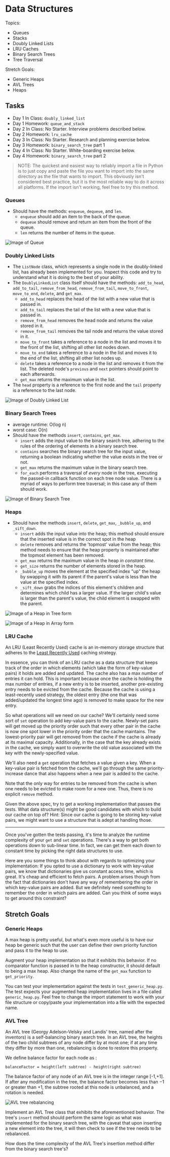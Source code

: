 # Data Structures

Topics:

- Queues
- Stacks
- Doubly Linked Lists
- LRU Caches
- Binary Search Trees
- Tree Traversal

Stretch Goals:

- Generic Heaps
- AVL Trees
- Heaps

## Tasks

- Day 1 In Class: `doubly_linked_list`
- Day 1 Homework: `queue_and_stack`
- Day 2 In Class: No Starter. Interview problems described below.
- Day 2 Homework: `lru_cache`
- Day 3 In Class: No Starter. Research and planning exercise below.
- Day 3 Homework: `binary_search_tree` part 1
- Day 4 In Class: No Starter. White-boarding exercise below.
- Day 4 Homework: `binary_search_tree` part 2

> NOTE: The quickest and easiest way to reliably import a file in Python is to just copy and paste the file you want to import into the same directory as the file that wants to import. This obviously isn't considered best practice, but it is the most reliable way to do it across all platforms. If the import isn't working, feel free to try this method.

### Queues

- Should have the methods: `enqueue`, `dequeue`, and `len`.
  - `enqueue` should add an item to the back of the queue.
  - `dequeue` should remove and return an item from the front of the queue.
  - `len` returns the number of items in the queue.

![Image of Queue](https://upload.wikimedia.org/wikipedia/commons/thumb/5/52/Data_Queue.svg/600px-Data_Queue.svg.png)

### Doubly Linked Lists

- The `ListNode` class, which represents a single node in the doubly-linked list, has already been implemented for you. Inspect this code and try to understand what it is doing to the best of your ability.
- The `DoublyLinkedList` class itself should have the methods: `add_to_head`, `add_to_tail`, `remove_from_head`, `remove_from_tail`, `move_to_front`, `move_to_end`, `delete`, and `get_max`.
  - `add_to_head` replaces the head of the list with a new value that is passed in.
  - `add_to_tail` replaces the tail of the list with a new value that is passed in.
  - `remove_from_head` removes the head node and returns the value stored in it.
  - `remove_from_tail` removes the tail node and returns the value stored in it.
  - `move_to_front` takes a reference to a node in the list and moves it to the front of the list, shifting all other list nodes down.
  - `move_to_end` takes a reference to a node in the list and moves it to the end of the list, shifting all other list nodes up.
  - `delete` takes a reference to a node in the list and removes it from the list. The deleted node's `previous` and `next` pointers should point to each afterwards.
  - `get_max` returns the maximum value in the list.
- The `head` property is a reference to the first node and the `tail` property is a reference to the last node.

![Image of Doubly Linked List](https://upload.wikimedia.org/wikipedia/commons/thumb/5/5e/Doubly-linked-list.svg/610px-Doubly-linked-list.svg.png)

### Binary Search Trees

- average runtime: O(log n)
- worst case: O(n)
- Should have the methods `insert`, `contains`, `get_max`.
  - `insert` adds the input value to the binary search tree, adhering to the rules of the ordering of elements in a binary search tree.
  - `contains` searches the binary search tree for the input value, returning a boolean indicating whether the value exists in the tree or not.
  - `get_max` returns the maximum value in the binary search tree.
  - `for_each` performs a traversal of _every_ node in the tree, executing the passed-in callback function on each tree node value. There is a myriad of ways to perform tree traversal; in this case any of them should work.

![Image of Binary Search Tree](https://upload.wikimedia.org/wikipedia/commons/thumb/d/da/Binary_search_tree.svg/300px-Binary_search_tree.svg.png)

### Heaps

- Should have the methods `insert`, `delete`, `get_max`, `_bubble_up`, and `_sift_down`.
  - `insert` adds the input value into the heap; this method should ensure that the inserted value is in the correct spot in the heap
  - `delete` removes and returns the 'topmost' value from the heap; this method needs to ensure that the heap property is maintained after the topmost element has been removed.
  - `get_max` returns the maximum value in the heap _in constant time_.
  - `get_size` returns the number of elements stored in the heap.
  - `_bubble_up` moves the element at the specified index "up" the heap by swapping it with its parent if the parent's value is less than the value at the specified index.
  - `_sift_down` grabs the indices of this element's children and determines which child has a larger value. If the larger child's value is larger than the parent's value, the child element is swapped with the parent.

![Image of a Heap in Tree form](https://upload.wikimedia.org/wikipedia/commons/thumb/3/38/Max-Heap.svg/501px-Max-Heap.svg.png)

![Image of a Heap in Array form](https://upload.wikimedia.org/wikipedia/commons/thumb/d/d2/Heap-as-array.svg/603px-Heap-as-array.svg.png)

### LRU Cache

An LRU (Least Recently Used) cache is an in-memory storage structure that adheres to the [Least Recently Used](<https://en.wikipedia.org/wiki/Cache_replacement_policies#Least_recently_used_(LRU)>) caching strategy.

In essence, you can think of an LRU cache as a data structure that keeps track of the order in which elements (which take the form of key-value pairs) it holds are added and updated. The cache also has a max number of entries it can hold. This is important because once the cache is holding the max number of entries, if a new entry is to be inserted, another pre-existing entry needs to be evicted from the cache. Because the cache is using a least-recently used strategy, the oldest entry (the one that was added/updated the longest time ago) is removed to make space for the new entry.

So what operations will we need on our cache? We'll certainly need some sort of `set` operation to add key-value pairs to the cache. Newly-set pairs will get moved up the priority order such that every other pair in the cache is now one spot lower in the priority order that the cache maintains. The lowest-priority pair will get removed from the cache if the cache is already at its maximal capacity. Additionally, in the case that the key already exists in the cache, we simply want to overwrite the old value associated with the key with the newly-specified value.

We'll also need a `get` operation that fetches a value given a key. When a key-value pair is fetched from the cache, we'll go through the same priority-increase dance that also happens when a new pair is added to the cache.

Note that the only way for entries to be removed from the cache is when one needs to be evicted to make room for a new one. Thus, there is no explicit `remove` method.

Given the above spec, try to get a working implementation that passes the tests. What data structure(s) might be good candidates with which to build our cache on top of? Hint: Since our cache is going to be storing key-value pairs, we might want to use a structure that is adept at handling those.

---

Once you've gotten the tests passing, it's time to analyze the runtime complexity of your `get` and `set` operations. There's a way to get both operations down to sub-linear time. In fact, we can get them each down to constant time by picking the right data structures to use.

Here are you some things to think about with regards to optimizing your implementation: If you opted to use a dictionary to work with key-value pairs, we know that dictionaries give us constant access time, which is great. It's cheap and efficient to fetch pairs. A problem arises though from the fact that dictionaries don't have any way of remembering the order in which key-value pairs are added. But we definitely need something to remember the order in which pairs are added. Can you think of some ways to get around this constraint?

## Stretch Goals

### Generic Heaps

A max heap is pretty useful, but what's even more useful is to have our heap be generic such that the user can define their own priority function and pass it to the heap to use.

Augment your heap implementation so that it exhibits this behavior. If no comparator function is passed in to the heap constructor, it should default to being a max heap. Also change the name of the `get_max` function to `get_priority`.

You can test your implementation against the tests in `test_generic_heap.py`. The test expects your augmented heap implementation lives in a file called `generic_heap.py`. Feel free to change the import statement to work with your file structure or copy/paste your implementation into a file with the expected name.

### AVL Tree

An AVL tree (Georgy Adelson-Velsky and Landis' tree, named after the inventors) is a self-balancing binary search tree. In an AVL tree, the heights of the two child subtrees of any node differ by at most one; if at any time they differ by more than one, rebalancing is done to restore this property.

We define balance factor for each node as :

```
balanceFactor = height(left subtree) - height(right subtree)
```

The balance factor of any node of an AVL tree is in the integer range [-1,+1]. If after any modification in the tree, the balance factor becomes less than −1 or greater than +1, the subtree rooted at this node is unbalanced, and a rotation is needed.

![AVL tree rebalancing](https://s3.amazonaws.com/hr-challenge-images/0/1436854305-b167cc766c-AVL_Tree_Rebalancing.svg.png)

Implement an AVL Tree class that exhibits the aforementioned behavior. The tree's `insert` method should perform the same logic as what was implemented for the binary search tree, with the caveat that upon inserting a new element into the tree, it will then check to see if the tree needs to be rebalanced.

How does the time complexity of the AVL Tree's insertion method differ from the binary search tree's?
